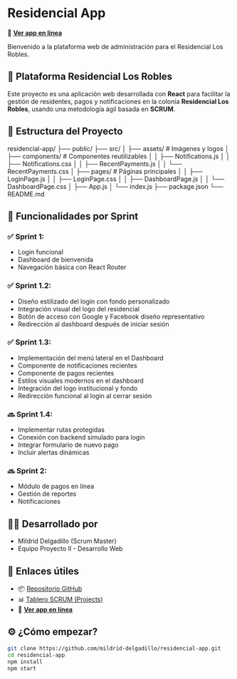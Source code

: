 # Residencial App

🚀 [**Ver app en línea**](https://mildrid-delgadillo.github.io/residencial-app)

Bienvenido a la plataforma web de administración para el Residencial Los Robles.


## 🏡 Plataforma Residencial Los Robles

Este proyecto es una aplicación web desarrollada con **React** para facilitar la gestión de residentes, pagos y notificaciones en la colonia **Residencial Los Robles**, usando una metodología ágil basada en **SCRUM**.


## 📁 Estructura del Proyecto

residencial-app/
├── public/
├── src/
│   ├── assets/                  # Imágenes y logos
│   ├── components/              # Componentes reutilizables
│   │   ├── Notifications.js
│   │   ├── Notifications.css
│   │   ├── RecentPayments.js
│   │   └── RecentPayments.css
│   ├── pages/                   # Páginas principales
│   │   ├── LoginPage.js
│   │   ├── LoginPage.css
│   │   ├── DashboardPage.js
│   │   └── DashboardPage.css
│   ├── App.js
│   └── index.js
├── package.json
└── README.md



## 🧩 Funcionalidades por Sprint

### ✅ Sprint 1:
- Login funcional
- Dashboard de bienvenida
- Navegación básica con React Router

### ✅ Sprint 1.2:
- Diseño estilizado del login con fondo personalizado
- Integración visual del logo del residencial
- Botón de acceso con Google y Facebook diseño representativo
- Redirección al dashboard después de iniciar sesión

### ✅ Sprint 1.3:
- Implementación del menú lateral en el Dashboard
- Componente de notificaciones recientes
- Componente de pagos recientes
- Estilos visuales modernos en el dashboard
- Integración del logo institucional y fondo
- Redirección funcional al login al cerrar sesión

### 🔜 Sprint 1.4:
- Implementar rutas protegidas
- Conexión con backend simulado para login
- Integrar formulario de nuevo pago
- Incluir alertas dinámicas

### 🔜 Sprint 2:
- Módulo de pagos en línea
- Gestión de reportes
- Notificaciones


## 👩‍💻 Desarrollado por

- Mildrid Delgadillo (Scrum Master)
- Equipo Proyecto II - Desarrollo Web


## 🔗 Enlaces útiles

- 📦 [Repositorio GitHub](https://github.com/mildrid-delgadillo/residencial-app)
- 📊 [Tablero SCRUM (Projects)](https://github.com/users/mildrid-delgadillo/projects/1/views/1)
- 🚀 [**Ver app en línea**](https://mildrid-delgadillo.github.io/residencial-app)


## ⚙️ ¿Cómo empezar?

```bash
git clone https://github.com/mildrid-delgadillo/residencial-app.git
cd residencial-app
npm install
npm start
